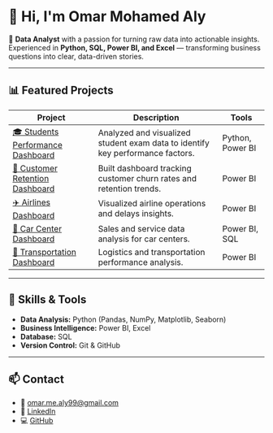  # 👋 Hi, I'm Omar Mohamed Aly  

🎯 **Data Analyst** with a passion for turning raw data into actionable insights.  
Experienced in **Python, SQL, Power BI, and Excel** — transforming business questions into clear, data-driven stories.  

---

## 📊 Featured Projects
| Project | Description | Tools |
|----------|--------------|-------|
| [🎓 Students Performance Dashboard](https://github.com/Omar-Zahran99/STUDENTS-PERFORMANCE-DASHBOARD) | Analyzed and visualized student exam data to identify key performance factors. | Python, Power BI |
| [💼 Customer Retention Dashboard](https://github.com/Omar-Zahran99/CUSTOMER-RETENTION-DASHBOARD) | Built dashboard tracking customer churn rates and retention trends. | Power BI |
| [✈️ Airlines Dashboard](https://github.com/Omar-Zahran99/AIRLINES-DASHBOARD) | Visualized airline operations and delays insights. | Power BI |
| [🚗 Car Center Dashboard](https://github.com/Omar-Zahran99/CAR-CENTER-DASHBOARD) | Sales and service data analysis for car centers. | Power BI, SQL |
| [🚚 Transportation Dashboard](https://github.com/Omar-Zahran99/TRANSPORTATION-DASHBOARD) | Logistics and transportation performance analysis. | Power BI |

---

## 🧠 Skills & Tools
- **Data Analysis:** Python (Pandas, NumPy, Matplotlib, Seaborn)  
- **Business Intelligence:** Power BI, Excel  
- **Database:** SQL  
- **Version Control:** Git & GitHub  

---

## 📫 Contact
- 📧 [omar.me.aly99@gmail.com](mailto:omar.me.aly99@gmail.com)  
- 🔗 [LinkedIn](https://linkedin.com/in/omar-zahran99)  
- 💻 [GitHub](https://github.com/Omar-Zahran99)
